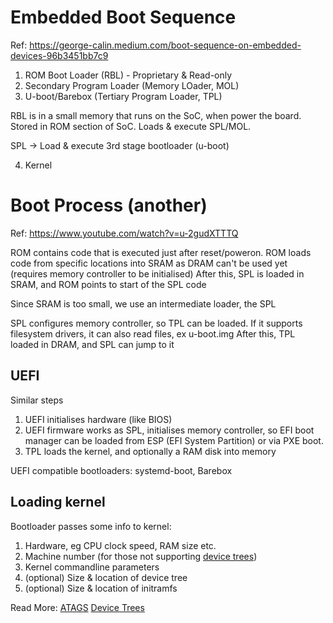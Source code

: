 # Embedded Boot Sequence

Ref: https://george-calin.medium.com/boot-sequence-on-embedded-devices-96b3451bb7c9

1. ROM Boot Loader (RBL) - Proprietary & Read-only
2. Secondary Program Loader (Memory LOader, MOL)
3. U-boot/Barebox (Tertiary Program Loader, TPL)

RBL is in a small memory that runs on the SoC, when power the board. Stored in
ROM section of SoC. Loads & execute SPL/MOL.

SPL -> Load & execute 3rd stage bootloader (u-boot)

4. Kernel

# Boot Process (another)

Ref: https://www.youtube.com/watch?v=u-2gudXTTTQ

ROM contains code that is executed just after reset/poweron.
ROM loads code from specific locations into SRAM as DRAM can't be used yet
(requires memory controller to be initialised)
After this, SPL is loaded in SRAM, and ROM points to start of the SPL code

Since SRAM is too small, we use an intermediate loader, the SPL

SPL configures memory controller, so TPL can be loaded. If it supports
filesystem drivers, it can also read files, ex u-boot.img
After this, TPL loaded in DRAM, and SPL can jump to it

## UEFI

Similar steps
1. UEFI initialises hardware (like BIOS)
2. UEFI firmware works as SPL, initialises memory controller, so EFI boot
   manager can be loaded from ESP (EFI System Partition) or via PXE boot.
3. TPL loads the kernel, and optionally a RAM disk into memory

UEFI compatible bootloaders: systemd-boot, Barebox

## Loading kernel

Bootloader passes some info to kernel:
1. Hardware, eg CPU clock speed, RAM size etc.
2. Machine number (for those not supporting [device trees](https://wiki.osdev.org/Devicetree))
3. Kernel commandline parameters
4. (optional) Size & location of device tree
5. (optional) Size & location of initramfs

Read More: [ATAGS]()
           [Device Trees]()
